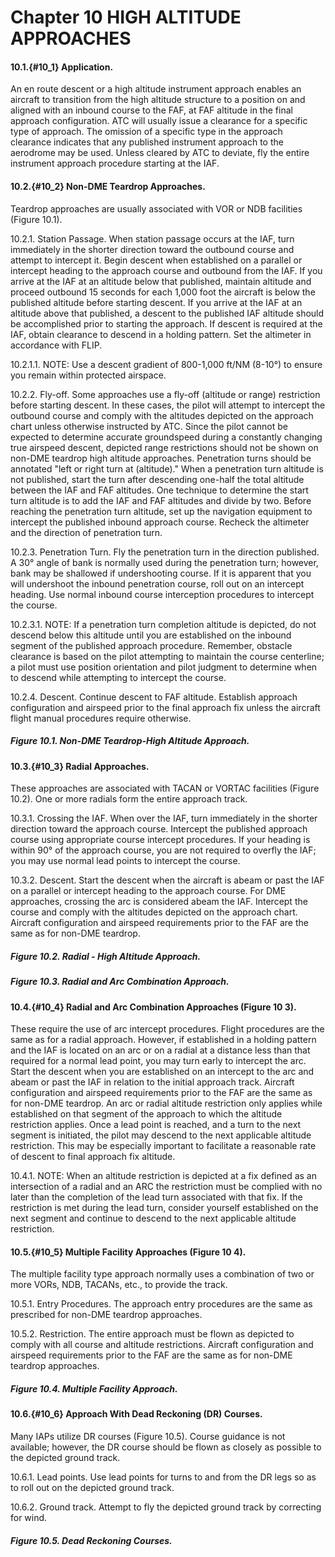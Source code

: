# Chapter 10 HIGH ALTITUDE APPROACHES 

#### 10.1.{#10_1} Application.

An en route descent or a high altitude instrument approach enables an aircraft to transition from the high altitude structure to a position on and aligned with an inbound course to the FAF, at FAF altitude in the final approach configuration. ATC will usually issue a clearance for a specific type of approach. The omission of a specific type in the approach clearance indicates that any published instrument approach to the aerodrome may be used. Unless cleared by ATC to deviate, fly the entire instrument approach procedure starting at the IAF. 

#### 10.2.{#10_2} Non-DME Teardrop Approaches.

Teardrop approaches are usually associated with VOR or NDB facilities (Figure 10.1). 

10.2.1. Station Passage. When station passage occurs at the IAF, turn immediately in the shorter direction toward the outbound course and attempt to intercept it. Begin descent when established on a parallel or intercept heading to the approach course and outbound from the IAF. If you arrive at the IAF at an altitude below that published, maintain altitude and proceed outbound 15 seconds for each 1,000 foot the aircraft is below the published altitude before starting descent. If you arrive at the IAF at an altitude above that published, a descent to the published IAF altitude should be accomplished prior to starting the approach. If descent is required at the IAF, obtain clearance to descend in a holding pattern. Set the altimeter in accordance with FLIP. 

10.2.1.1. NOTE: Use a descent gradient of 800-1,000 ft/NM (8-10°) to ensure you remain within protected airspace. 

10.2.2. Fly-off. Some approaches use a fly-off (altitude or range) restriction before starting descent. In these cases, the pilot will attempt to intercept the outbound course and comply with the altitudes depicted on the approach chart unless otherwise instructed by ATC. Since the pilot cannot be expected to determine accurate groundspeed during a constantly changing true airspeed descent, depicted range restrictions should not be shown on non-DME teardrop high altitude approaches. Penetration turns should be annotated "left or right turn at (altitude)." When a penetration turn altitude is not published, start the turn after descending one-half the total altitude between the IAF and FAF altitudes. One technique to determine the start turn altitude is to add the IAF and FAF altitudes and divide by two. Before reaching the penetration turn altitude, set up the navigation equipment to intercept the published inbound approach course. Recheck the altimeter and the direction of penetration turn. 

10.2.3. Penetration Turn. Fly the penetration turn in the direction published. A 30° angle of bank is normally used during the penetration turn; however, bank may be shallowed if undershooting course. If it is apparent that you will undershoot the inbound penetration course, roll out on an intercept heading. Use normal inbound course interception procedures to intercept the course. 

10.2.3.1. NOTE: If a penetration turn completion altitude is depicted, do not descend below this altitude until you are established on the inbound segment of the published approach procedure. Remember, obstacle clearance is based on the pilot attempting to maintain the course centerline; a pilot must use position orientation and pilot judgment to determine when to descend while attempting to intercept the course. 

10.2.4. Descent. Continue descent to FAF altitude. Establish approach configuration and airspeed prior to the final approach fix unless the aircraft flight manual procedures require otherwise.

##### Figure 10.1. Non-DME Teardrop-High Altitude Approach. 

#### 10.3.{#10_3} Radial Approaches.

These approaches are associated with TACAN or VORTAC facilities (Figure 10.2). One or more radials form the entire approach track. 

10.3.1. Crossing the IAF. When over the IAF, turn immediately in the shorter direction toward the approach course. Intercept the published approach course using appropriate course intercept procedures. If your heading is within 90° of the approach course, you are not required to overfly the IAF; you may use normal lead points to intercept the course. 

10.3.2. Descent. Start the descent when the aircraft is abeam or past the IAF on a parallel or intercept heading to the approach course. For DME approaches, crossing the arc is considered abeam the IAF. Intercept the course and comply with the altitudes depicted on the approach chart. Aircraft configuration and airspeed requirements prior to the FAF are the same as for non-DME teardrop.

##### Figure 10.2. Radial - High Altitude Approach.

##### Figure 10.3. Radial and Arc Combination Approach. 

#### 10.4.{#10_4} Radial and Arc Combination Approaches (Figure 10 3).

These require the use of arc intercept procedures. Flight procedures are the same as for a radial approach. However, if established in a holding pattern and the IAF is located on an arc or on a radial at a distance less than that required for a normal lead point, you may turn early to intercept the arc. Start the descent when you are established on an intercept to the arc and abeam or past the IAF in relation to the initial approach track. Aircraft configuration and airspeed requirements prior to the FAF are the same as for non-DME teardrop. An arc or radial altitude restriction only applies while established on that segment of the approach to which the altitude restriction applies. Once a lead point is reached, and a turn to the next segment is initiated, the pilot may descend to the next applicable altitude restriction. This may be especially important to facilitate a reasonable rate of descent to final approach fix altitude. 

10.4.1. NOTE: When an altitude restriction is depicted at a fix defined as an intersection of a radial and an ARC the restriction must be complied with no later than the completion of the lead turn associated with that fix. If the restriction is met during the lead turn, consider yourself established on the next segment and continue to descend to the next applicable altitude restriction. 

#### 10.5.{#10_5} Multiple Facility Approaches (Figure 10 4).

The multiple facility type approach normally uses a combination of two or more VORs, NDB, TACANs, etc., to provide the track. 

10.5.1. Entry Procedures. The approach entry procedures are the same as prescribed for non-DME teardrop approaches. 

10.5.2. Restriction. The entire approach must be flown as depicted to comply with all course and altitude restrictions. Aircraft configuration and airspeed requirements prior to the FAF are the same as for non-DME teardrop approaches.

##### Figure 10.4. Multiple Facility Approach. 

#### 10.6.{#10_6} Approach With Dead Reckoning (DR) Courses.

Many IAPs utilize DR courses (Figure 10.5). Course guidance is not available; however, the DR course should be flown as closely as possible to the depicted ground track. 

10.6.1. Lead points. Use lead points for turns to and from the DR legs so as to roll out on the depicted ground track. 

10.6.2. Ground track. Attempt to fly the depicted ground track by correcting for wind.

##### Figure 10.5. Dead Reckoning Courses.
